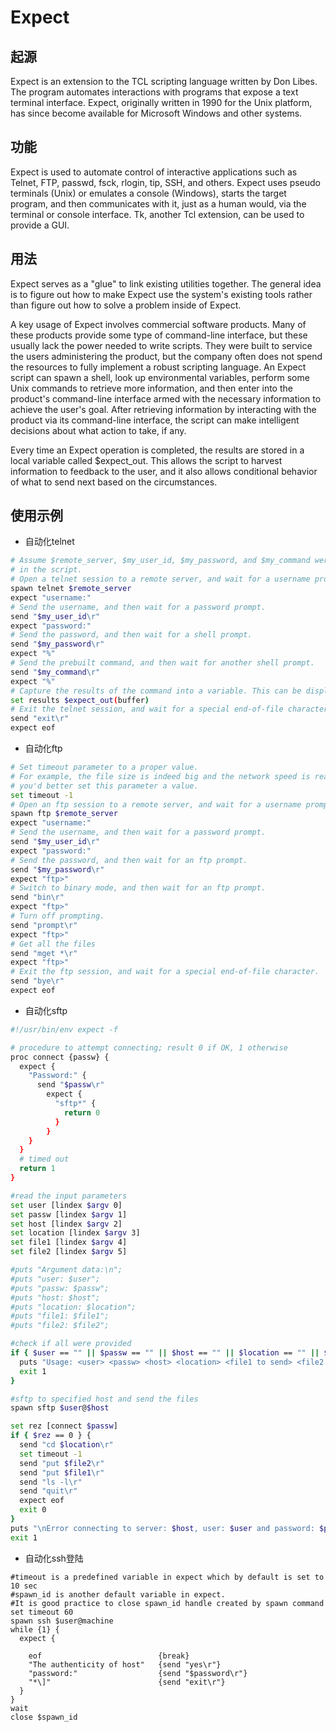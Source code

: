 # Expect

## 起源
Expect is an extension to the TCL scripting language written by Don Libes. The program automates interactions with programs that expose a text terminal interface. Expect, originally written in 1990 for the Unix platform, has since become available for Microsoft Windows and other systems.

## 功能
Expect is used to automate control of interactive applications such as Telnet, FTP, passwd, fsck, rlogin, tip, SSH, and others. Expect uses pseudo terminals (Unix) or emulates a console (Windows), starts the target program, and then communicates with it, just as a human would, via the terminal or console interface. Tk, another Tcl extension, can be used to provide a GUI.

## 用法
Expect serves as a "glue" to link existing utilities together. The general idea is to figure out how to make Expect use the system's existing tools rather than figure out how to solve a problem inside of Expect.

A key usage of Expect involves commercial software products. Many of these products provide some type of command-line interface, but these usually lack the power needed to write scripts. They were built to service the users administering the product, but the company often does not spend the resources to fully implement a robust scripting language. An Expect script can spawn a shell, look up environmental variables, perform some Unix commands to retrieve more information, and then enter into the product's command-line interface armed with the necessary information to achieve the user's goal. After retrieving information by interacting with the product via its command-line interface, the script can make intelligent decisions about what action to take, if any.

Every time an Expect operation is completed, the results are stored in a local variable called $expect_out. This allows the script to harvest information to feedback to the user, and it also allows conditional behavior of what to send next based on the circumstances.

## 使用示例
* 自动化telnet
```bash
# Assume $remote_server, $my_user_id, $my_password, and $my_command were read in earlier
# in the script.
# Open a telnet session to a remote server, and wait for a username prompt.
spawn telnet $remote_server
expect "username:"
# Send the username, and then wait for a password prompt.
send "$my_user_id\r"
expect "password:"
# Send the password, and then wait for a shell prompt.
send "$my_password\r"
expect "%"
# Send the prebuilt command, and then wait for another shell prompt.
send "$my_command\r"
expect "%"
# Capture the results of the command into a variable. This can be displayed, or written to disk.
set results $expect_out(buffer)
# Exit the telnet session, and wait for a special end-of-file character.
send "exit\r"
expect eof
```
* 自动化ftp
```bash
# Set timeout parameter to a proper value.
# For example, the file size is indeed big and the network speed is really one problem,
# you'd better set this parameter a value.
set timeout -1
# Open an ftp session to a remote server, and wait for a username prompt.
spawn ftp $remote_server
expect "username:"
# Send the username, and then wait for a password prompt.
send "$my_user_id\r"
expect "password:"
# Send the password, and then wait for an ftp prompt.
send "$my_password\r"
expect "ftp>"
# Switch to binary mode, and then wait for an ftp prompt.
send "bin\r"
expect "ftp>"
# Turn off prompting.
send "prompt\r"
expect "ftp>"
# Get all the files
send "mget *\r"
expect "ftp>"
# Exit the ftp session, and wait for a special end-of-file character.
send "bye\r"
expect eof
```

* 自动化sftp
```bash
#!/usr/bin/env expect -f

# procedure to attempt connecting; result 0 if OK, 1 otherwise
proc connect {passw} {
  expect {
    "Password:" {
      send "$passw\r"
        expect {
          "sftp*" {
            return 0
          }
        }
    }
  }
  # timed out
  return 1
}

#read the input parameters
set user [lindex $argv 0]
set passw [lindex $argv 1]
set host [lindex $argv 2]
set location [lindex $argv 3]
set file1 [lindex $argv 4]
set file2 [lindex $argv 5]

#puts "Argument data:\n";
#puts "user: $user";
#puts "passw: $passw";
#puts "host: $host";
#puts "location: $location";
#puts "file1: $file1";
#puts "file2: $file2";

#check if all were provided
if { $user == "" || $passw == "" || $host == "" || $location == "" || $file1 == "" || $file2 == "" }  {
  puts "Usage: <user> <passw> <host> <location> <file1 to send> <file2 to send>\n"
  exit 1
}

#sftp to specified host and send the files
spawn sftp $user@$host

set rez [connect $passw]
if { $rez == 0 } {
  send "cd $location\r"
  set timeout -1
  send "put $file2\r"
  send "put $file1\r"
  send "ls -l\r"
  send "quit\r"
  expect eof
  exit 0
}
puts "\nError connecting to server: $host, user: $user and password: $passw!\n"
exit 1
```

* 自动化ssh登陆
```expect
#timeout is a predefined variable in expect which by default is set to 10 sec
#spawn_id is another default variable in expect.
#It is good practice to close spawn_id handle created by spawn command
set timeout 60
spawn ssh $user@machine
while {1} {
  expect {

    eof                          {break}
    "The authenticity of host"   {send "yes\r"}
    "password:"                  {send "$password\r"}
    "*\]"                        {send "exit\r"}
  }
}
wait
close $spawn_id
```

